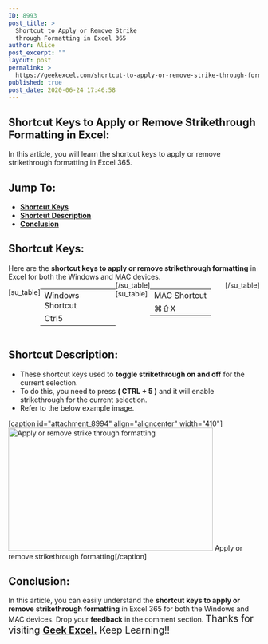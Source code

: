 ```yaml
---
ID: 8993
post_title: >
  Shortcut to Apply or Remove Strike
  through Formatting in Excel 365
author: Alice
post_excerpt: ""
layout: post
permalink: >
  https://geekexcel.com/shortcut-to-apply-or-remove-strike-through-formatting-in-excel-365/
published: true
post_date: 2020-06-24 17:46:58
---
```

<h2>Shortcut Keys to Apply or Remove Strikethrough Formatting in Excel:</h2>
In this article, you will learn the shortcut keys to apply or remove strikethrough formatting in Excel 365.
<h2>Jump To:</h2>
<ul>
 	<li><strong><a href="#1">Shortcut Keys</a></strong></li>
 	<li><strong><a href="#2">Shortcut Description</a></strong></li>
 	<li><strong><a href="#3">Conclusion</a></strong></li>
</ul>
<h2 id="1">Shortcut Keys:</h2>
Here are the <strong>shortcut keys to apply or remove strikethrough formatting</strong> in Excel for both the Windows and MAC devices.
<div style="display: flex;">

[su_table]
<table>
<tbody>
<tr>
<td>Windows Shortcut</td>
</tr>
<tr>
<td style="display: flex;"><span class="key-flex"><span class="win-key" style="width: 120px;"><span class="custom-span-key">Ctrl</span></span></span><span class="key-flex"><span class="win-key"><span class="custom-span-key">5</span></span></span></td>
</tr>
</tbody>
</table>
[/su_table]
[su_table]
<table style="float: right;">
<tbody>
<tr>
<td>MAC Shortcut</td>
</tr>
<tr>
<td style="display: flex;"><span class="key-flex"><span class="mac-key"><span class="custom-span-key">⌘</span></span></span><span class="key-flex"><span class="mac-key"><span class="custom-span-key">⇧</span></span></span><span class="key-flex"><span class="mac-key"><span class="custom-span-key">X</span></span></span></td>
</tr>
</tbody>
</table>
[/su_table]

</div>
<h2 id="2">Shortcut Description:</h2>
<ul>
 	<li>These shortcut keys used to <strong>toggle strikethrough on and off</strong> for the current selection.</li>
 	<li>To do this, you need to press <strong>( CTRL + 5 )</strong> and it will enable strikethrough for the current selection.</li>
 	<li>Refer to the below example image.</li>
</ul>
[caption id="attachment_8994" align="aligncenter" width="410"]<img class="size-full wp-image-8994" src="https://geekexcel.com/wp-content/uploads/2020/06/ezgif.com-optimize-39-1.gif" alt="Apply or remove strike through formatting" width="410" height="246" /> Apply or remove strikethrough formatting[/caption]
<h2 id="3">Conclusion:</h2>
In this article, you can easily understand the <strong>shortcut keys to apply or remove</strong> <strong>strikethrough formatting</strong> in Excel 365 for both the Windows and MAC devices. Drop your <strong>feedback</strong> in the comment section. <span style="font-size: 19px;">Thanks for visiting <strong><a href="https://geekexcel.com/">Geek Excel.</a></strong> Keep Learning!!</span>
